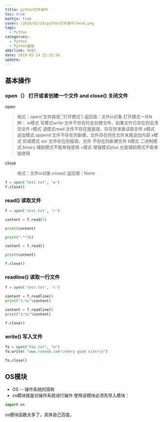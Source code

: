 ```yaml
---
title: python文件操作
toc: true
mathjx: true
cover: /2018/02/14/python文件操作/head.png
tags:
  - Python
categories:
  - Python
  - Python基础
abbrlink: 9583
date: 2018-02-14 23:32:58
update:
---
```

## 基本操作
### open（） 打开或者创建一个文件 and close() 关闭文件
open
>格式：open('文件路径','打开模式')
    返回值：文件io对象
>    打开模式一共N种：
>        w模式 写模式write  文件不存在时会创建文件，如果文件已存在则会清空文件
        r模式  读模式read  文件不存在就报错，存在则准备读取文件
        a模式 追加模式 append 文件不存在则新建，文件存在则在文件末尾追加内容
        x模式 抑或模式 xor 文件存在则报错，文件 不存在则新建文件
        b模式 二进制模式 binary 辅助模式不能单独使用
        +模式 增强模式plus  也是辅助模式不能单独使用

close
>格式：文件io对象.close()
返回值：None


~~~Python
f = open('test.txt', 'w')
f.close()
~~~

### read() 读取文件
~~~Python
f = open('test.txt', 'r')

content = f.read(5)

print(content)

print("-"*30)

content = f.read()

print(content)

f.close()
~~~

### readline() 读取一行文件
~~~Python
f = open('test.txt', 'r')

content = f.readline()
print("1:%s"%content)

content = f.readline()
print("2:%s"%content)

f.close()
~~~

### write() 写入文件
~~~Python
fo = open("foo.txt", "w")
fo.write( "www.runoob.com!\nVery good site!\n")

fo.close()
~~~

## OS模块
* OS -- 操作系统的简称
* os模块就是对操作系统进行操作
使用该模块必须先导入模块：
~~~python
import os
~~~
os模块函数太多了，具体自己百度。
